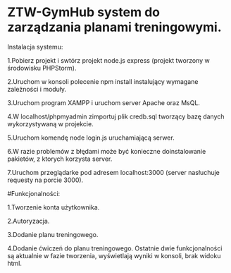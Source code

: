 # ZTW-GymHub system do zarządzania planami treningowymi.
Instalacja systemu:

1.Pobierz projekt i swtórz projekt node.js express (projekt tworzony w środowisku PHPStorm).

2.Uruchom w konsoli polecenie npm install instalujący wymagane zależności i moduły.

3.Uruchom program XAMPP i uruchom server Apache oraz MsQL.

4.W localhost/phpmyadmin zimportuj plik credb.sql tworzący bazę danych wykorzystywaną w projekcie.

5.Uruchom komendę node login.js uruchamiającą serwer.

6.W razie problemów z błędami może być konieczne doinstalowanie pakietów, z ktorych korzysta server.

7.Uruchom przeglądarke pod adresem localhost:3000 (server nasłuchuje requesty na porcie 3000).

#Funkcjonalności:

1.Tworzenie konta użytkownika.

2.Autoryzacja.

3.Dodanie planu treningowego.

4.Dodanie ćwiczeń do planu treningowego.
Ostatnie dwie funkcjonalności są aktualnie w fazie tworzenia, wyświetlają wyniki w konsoli, brak widoku html.
